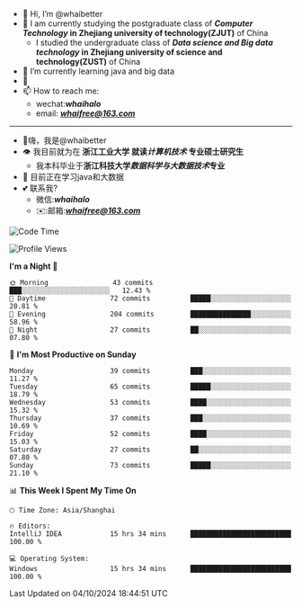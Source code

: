 - 👋 Hi, I’m @whaibetter
- 👀 I am currently studying the postgraduate class of ***Computer Technology* in Zhejiang university of technology(ZJUT)** of China
  -  I studied the undergraduate class of ***Data science and Big data technology* in Zhejiang university of science and technology(ZUST)** of China
- 🌱 I’m currently learning java and big data
- 💞️ 
- 📫 How to reach me: 
  - wechat:***whaihalo***
  - email: ***whaifree@163.com***
 ------------------------
- 👋嗨，我是@whaibetter
- 👁 我目前就为在 **浙江工业大学 就读*计算机技术* 专业硕士研究生**
  - 我本科毕业于**浙江科技大学*数据科学与大数据技术*专业**
- 🌴 目前正在学习java和大数据
- 💕 联系我?
  - 微信:***whaihalo***
  - ✉️:邮箱:***whaifree@163.com***

<!--START_SECTION:waka-->
![Code Time](http://img.shields.io/badge/Code%20Time-499%20hrs%2015%20mins-blue)

![Profile Views](http://img.shields.io/badge/Profile%20Views-0-blue)

**I'm a Night 🦉** 

```text
🌞 Morning                43 commits          ███░░░░░░░░░░░░░░░░░░░░░░   12.43 % 
🌆 Daytime                72 commits          █████░░░░░░░░░░░░░░░░░░░░   20.81 % 
🌃 Evening                204 commits         ███████████████░░░░░░░░░░   58.96 % 
🌙 Night                  27 commits          ██░░░░░░░░░░░░░░░░░░░░░░░   07.80 % 
```
📅 **I'm Most Productive on Sunday** 

```text
Monday                   39 commits          ███░░░░░░░░░░░░░░░░░░░░░░   11.27 % 
Tuesday                  65 commits          █████░░░░░░░░░░░░░░░░░░░░   18.79 % 
Wednesday                53 commits          ████░░░░░░░░░░░░░░░░░░░░░   15.32 % 
Thursday                 37 commits          ███░░░░░░░░░░░░░░░░░░░░░░   10.69 % 
Friday                   52 commits          ████░░░░░░░░░░░░░░░░░░░░░   15.03 % 
Saturday                 27 commits          ██░░░░░░░░░░░░░░░░░░░░░░░   07.80 % 
Sunday                   73 commits          █████░░░░░░░░░░░░░░░░░░░░   21.10 % 
```


📊 **This Week I Spent My Time On** 

```text
🕑︎ Time Zone: Asia/Shanghai

🔥 Editors: 
IntelliJ IDEA            15 hrs 34 mins      █████████████████████████   100.00 % 

💻 Operating System: 
Windows                  15 hrs 34 mins      █████████████████████████   100.00 % 
```


 Last Updated on 04/10/2024 18:44:51 UTC
<!--END_SECTION:waka-->
